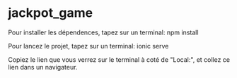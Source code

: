# jackpot_game

Pour installer les dépendences, tapez sur un terminal: npm install

Pour lancez le projet, tapez sur un terminal: ionic serve

Copiez le lien que vous verrez sur le terminal à coté de "Local:", et collez ce lien
dans un navigateur.